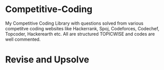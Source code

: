 # Competitive-Coding
My Competitive Coding Library with questions solved from various competitve coding websites like Hackerrank, Spoj, Codeforces, Codechef, Topcoder, Hackerearth etc. All are structured TOPICWISE and codes are well commented. 

# Revise and Upsolve
